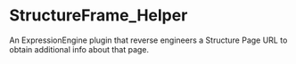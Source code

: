 StructureFrame_Helper
=====================

An ExpressionEngine plugin that reverse engineers a Structure Page URL to obtain additional info about that page.